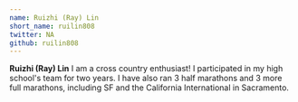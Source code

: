 ```yaml
---
name: Ruizhi (Ray) Lin
short_name: ruilin808
twitter: NA
github: ruilin808
---
```


**Ruizhi (Ray) Lin** I am a cross country enthusiast! I participated in my high school's team for two years. I have also ran 3 half marathons and 3 more full marathons, including SF and the California International in Sacramento.
